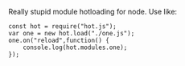 Really stupid module hotloading for node. Use like:
```
const hot = require("hot.js");
var one = new hot.load("./one.js");
one.on("reload",function() {
	console.log(hot.modules.one);
});
```